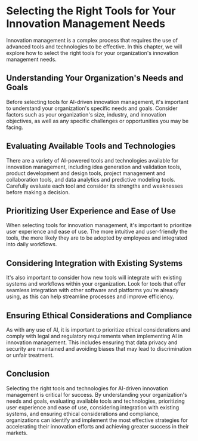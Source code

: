 Selecting the Right Tools for Your Innovation Management Needs
=====================================================================================================================================

Innovation management is a complex process that requires the use of advanced tools and technologies to be effective. In this chapter, we will explore how to select the right tools for your organization's innovation management needs.

Understanding Your Organization's Needs and Goals
-------------------------------------------------

Before selecting tools for AI-driven innovation management, it's important to understand your organization's specific needs and goals. Consider factors such as your organization's size, industry, and innovation objectives, as well as any specific challenges or opportunities you may be facing.

Evaluating Available Tools and Technologies
-------------------------------------------

There are a variety of AI-powered tools and technologies available for innovation management, including idea generation and validation tools, product development and design tools, project management and collaboration tools, and data analytics and predictive modeling tools. Carefully evaluate each tool and consider its strengths and weaknesses before making a decision.

Prioritizing User Experience and Ease of Use
--------------------------------------------

When selecting tools for innovation management, it's important to prioritize user experience and ease of use. The more intuitive and user-friendly the tools, the more likely they are to be adopted by employees and integrated into daily workflows.

Considering Integration with Existing Systems
---------------------------------------------

It's also important to consider how new tools will integrate with existing systems and workflows within your organization. Look for tools that offer seamless integration with other software and platforms you're already using, as this can help streamline processes and improve efficiency.

Ensuring Ethical Considerations and Compliance
----------------------------------------------

As with any use of AI, it is important to prioritize ethical considerations and comply with legal and regulatory requirements when implementing AI in innovation management. This includes ensuring that data privacy and security are maintained and avoiding biases that may lead to discrimination or unfair treatment.

Conclusion
----------

Selecting the right tools and technologies for AI-driven innovation management is critical for success. By understanding your organization's needs and goals, evaluating available tools and technologies, prioritizing user experience and ease of use, considering integration with existing systems, and ensuring ethical considerations and compliance, organizations can identify and implement the most effective strategies for accelerating their innovation efforts and achieving greater success in their markets.
